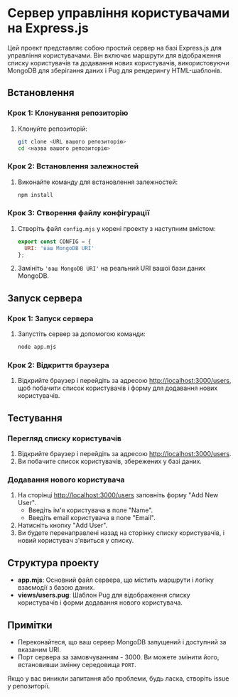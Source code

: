 # Сервер управління користувачами на Express.js

Цей проект представляє собою простий сервер на базі Express.js для управління користувачами. Він включає маршрути для відображення списку користувачів та додавання нових користувачів, використовуючи MongoDB для зберігання даних і Pug для рендерингу HTML-шаблонів.

## Встановлення

### Крок 1: Клонування репозиторію

1. Клонуйте репозиторій:
    ```sh
    git clone <URL вашого репозиторію>
    cd <назва вашого репозиторію>
    ```

### Крок 2: Встановлення залежностей

1. Виконайте команду для встановлення залежностей:
    ```sh
    npm install
    ```

### Крок 3: Створення файлу конфігурації

1. Створіть файл `config.mjs` у корені проекту з наступним вмістом:
    ```javascript
    export const CONFIG = {
      URI: 'ваш MongoDB URI'
    };
    ```
2. Замініть `'ваш MongoDB URI'` на реальний URI вашої бази даних MongoDB.

## Запуск сервера

### Крок 1: Запуск сервера

1. Запустіть сервер за допомогою команди:
    ```sh
    node app.mjs
    ```

### Крок 2: Відкриття браузера

1. Відкрийте браузер і перейдіть за адресою [http://localhost:3000/users](http://localhost:3000/users), щоб побачити список користувачів і форму для додавання нових користувачів.

## Тестування

### Перегляд списку користувачів

1. Відкрийте браузер і перейдіть за адресою [http://localhost:3000/users](http://localhost:3000/users).
2. Ви побачите список користувачів, збережених у базі даних.

### Додавання нового користувача

1. На сторінці [http://localhost:3000/users](http://localhost:3000/users) заповніть форму "Add New User".
   - Введіть ім'я користувача в поле "Name".
   - Введіть email користувача в поле "Email".
2. Натисніть кнопку "Add User".
3. Ви будете перенаправлені назад на сторінку списку користувачів, і новий користувач з'явиться у списку.

## Структура проекту

- **app.mjs**: Основний файл сервера, що містить маршрути і логіку взаємодії з базою даних.
- **views/users.pug**: Шаблон Pug для відображення списку користувачів і форми додавання нового користувача.

## Примітки

- Переконайтеся, що ваш сервер MongoDB запущений і доступний за вказаним URI.
- Порт сервера за замовчуванням - 3000. Ви можете змінити його, встановивши змінну середовища `PORT`.

Якщо у вас виникли запитання або проблеми, будь ласка, створіть issue у репозиторії.
